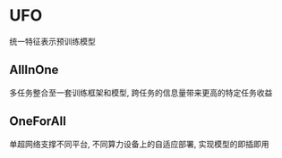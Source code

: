 # UFO
统一特征表示预训练模型

## AllInOne
多任务整合至一套训练框架和模型, 跨任务的信息量带来更高的特定任务收益

## OneForAll
单超网络支撑不同平台, 不同算力设备上的自适应部署, 实现模型的即插即用
